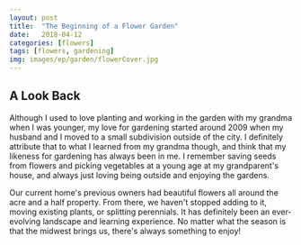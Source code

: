```yaml
---
layout: post
title:  "The Beginning of a Flower Garden"
date:   2018-04-12
categories: [flowers]
tags: [flowers, gardening]
img: images/ep/garden/flowerCover.jpg
---
```


## A Look Back

Although I used to love planting and working in the garden with my grandma when I was younger, my love for gardening started around 2009 when my husband and I moved to a small subdivision outside of the city. I definitely attribute that to what I learned from my grandma though, and think that my likeness for gardening has always been in me.<!--more--> I remember saving seeds from flowers and picking vegetables at a young age at my grandparent's house, and always just loving being outside and enjoying the gardens.

Our current home's previous owners had beautiful flowers all around the acre and a half property. From there, we haven't stopped adding to it, moving existing plants, or splitting perennials. It has definitely been an ever-evolving landscape and learning experience. No matter what the season is that the midwest brings us, there's always something to enjoy!
